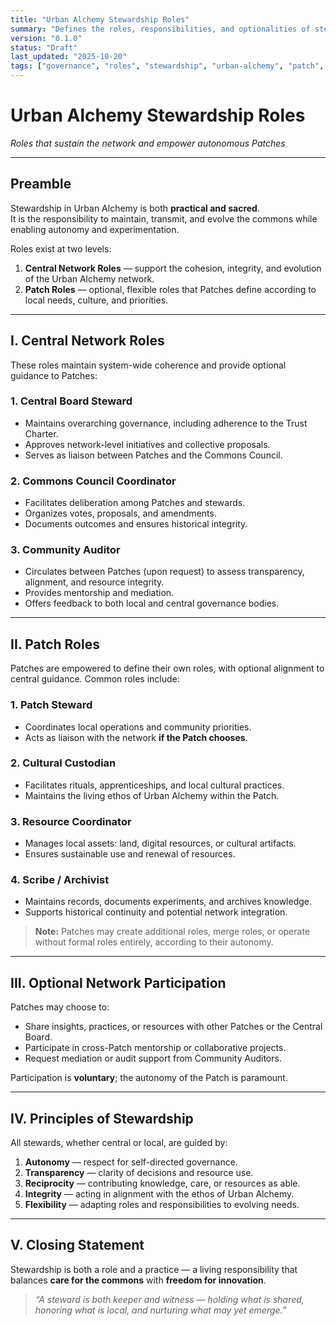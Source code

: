 ```yaml
---
title: "Urban Alchemy Stewardship Roles"
summary: "Defines the roles, responsibilities, and optionalities of stewards within both the central network and autonomous Patches."
version: "0.1.0"
status: "Draft"
last_updated: "2025-10-20"
tags: ["governance", "roles", "stewardship", "urban-alchemy", "patch", "network"]
---
```


# Urban Alchemy Stewardship Roles  
*Roles that sustain the network and empower autonomous Patches*

---

## Preamble

Stewardship in Urban Alchemy is both **practical and sacred**.  
It is the responsibility to maintain, transmit, and evolve the commons while enabling autonomy and experimentation.  

Roles exist at two levels:

1. **Central Network Roles** — support the cohesion, integrity, and evolution of the Urban Alchemy network.  
2. **Patch Roles** — optional, flexible roles that Patches define according to local needs, culture, and priorities.

---

## I. Central Network Roles

These roles maintain system-wide coherence and provide optional guidance to Patches:

### 1. Central Board Steward
- Maintains overarching governance, including adherence to the Trust Charter.  
- Approves network-level initiatives and collective proposals.  
- Serves as liaison between Patches and the Commons Council.  

### 2. Commons Council Coordinator
- Facilitates deliberation among Patches and stewards.  
- Organizes votes, proposals, and amendments.  
- Documents outcomes and ensures historical integrity.  

### 3. Community Auditor
- Circulates between Patches (upon request) to assess transparency, alignment, and resource integrity.  
- Provides mentorship and mediation.  
- Offers feedback to both local and central governance bodies.

---

## II. Patch Roles

Patches are empowered to define their own roles, with optional alignment to central guidance. Common roles include:

### 1. Patch Steward
- Coordinates local operations and community priorities.  
- Acts as liaison with the network **if the Patch chooses**.  

### 2. Cultural Custodian
- Facilitates rituals, apprenticeships, and local cultural practices.  
- Maintains the living ethos of Urban Alchemy within the Patch.  

### 3. Resource Coordinator
- Manages local assets: land, digital resources, or cultural artifacts.  
- Ensures sustainable use and renewal of resources.  

### 4. Scribe / Archivist
- Maintains records, documents experiments, and archives knowledge.  
- Supports historical continuity and potential network integration.  

> **Note:** Patches may create additional roles, merge roles, or operate without formal roles entirely, according to their autonomy.

---

## III. Optional Network Participation

Patches may choose to:

- Share insights, practices, or resources with other Patches or the Central Board.  
- Participate in cross-Patch mentorship or collaborative projects.  
- Request mediation or audit support from Community Auditors.  

Participation is **voluntary**; the autonomy of the Patch is paramount.

---

## IV. Principles of Stewardship

All stewards, whether central or local, are guided by:

1. **Autonomy** — respect for self-directed governance.  
2. **Transparency** — clarity of decisions and resource use.  
3. **Reciprocity** — contributing knowledge, care, or resources as able.  
4. **Integrity** — acting in alignment with the ethos of Urban Alchemy.  
5. **Flexibility** — adapting roles and responsibilities to evolving needs.

---

## V. Closing Statement

Stewardship is both a role and a practice — a living responsibility that balances **care for the commons** with **freedom for innovation**.  

> *“A steward is both keeper and witness — holding what is shared, honoring what is local, and nurturing what may yet emerge.”*

